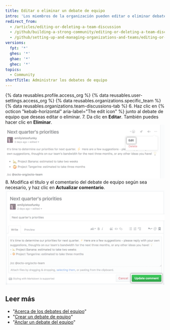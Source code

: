 ```yaml
---
title: Editar o eliminar un debate de equipo
intro: 'Los miembros de la organización pueden editar o eliminar debates en la página del equipo. Si eres un miembro de la organización, puedes editar o eliminar el debate.'
redirect_from:
  - /articles/editing-or-deleting-a-team-discussion
  - /github/building-a-strong-community/editing-or-deleting-a-team-discussion
  - /github/setting-up-and-managing-organizations-and-teams/editing-or-deleting-a-team-discussion
versions:
  fpt: '*'
  ghes: '*'
  ghae: '*'
  ghec: '*'
topics:
  - Community
shortTitle: Administrar los debates de equipo
---
```


{% data reusables.profile.access_org %}
{% data reusables.user-settings.access_org %}
{% data reusables.organizations.specific_team %}
{% data reusables.organizations.team-discussions-tab %}
6. Haz clic en {% octicon "kebab-horizontal" aria-label="The edit icon" %} junto al debate de equipo que deseas editar o eliminar.
7. Da clic en **Editar**. También puedes hacer clic en **Eliminar**. ![Botón Editar debate de equipo](/assets/images/help/projects/edit-team-discussions-button.png)
8. Modifica el título y el comentario del debate de equipo según sea necesario, y haz clic en **Actualizar comentario**. ![Botón Actualizar comentario](/assets/images/help/projects/update-comment-button.png)

## Leer más

  - "[Acerca de los debates del equipo](/organizations/collaborating-with-your-team/about-team-discussions)"
  - "[Crear un debate de equipo](/organizations/collaborating-with-your-team/creating-a-team-discussion)"
  - "[Anclar un debate del equipo](/organizations/collaborating-with-your-team/pinning-a-team-discussion)"
